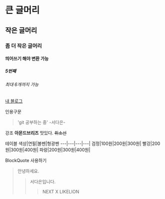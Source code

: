 # 큰 글머리
## 작은 글머리
### 좀 더 작은 글머리
#### 띄어쓰기 해야 변환 가능
##### 5번째
###### 최대 6개까지 가능

[내 블로그](https://blog.naver.com/sde011677)

인용구문
> 'git 공부하는 중' -서다은-

강조
**아몬드브리즈** 맛있다. ~~취소선~~

테이블
색상|연필|볼펜|형광펜
---|---|---|---|
검정|100원|200원|300원|
빨강|200원|300원|400원|
파랑|200원|300원|400원|

BlockQuote 사용하기
> 안녕하세요.
>> 서다은입니다.
>>> NEXT X LIKELION

